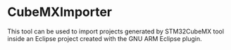 # CubeMXImporter
This tool can be used to import projects generated by STM32CubeMX tool inside an Eclipse project created with the GNU ARM Eclipse plugin.